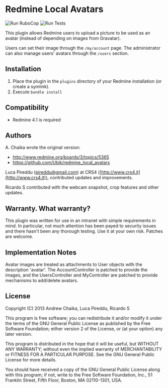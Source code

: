 Redmine Local Avatars
=====================

![Run RuboCop](https://github.com/AlphaNodes/redmine_local_avatars/workflows/Run%20RuboCop/badge.svg) ![Run Tests](https://github.com/alexandermeindl/redmine_local_avatars/workflows/Run%20Tests/badge.svg)

This plugin allows Redmine users to upload a picture to be used as an avatar
(instead of depending on images from Gravatar).

Users can set their image through the `/my/account` page.  The administrator can
also manage users' avatars through the `/users` section.

Installation
------------

1. Place the plugin in the `plugins` directory of your Redmine
installation (or create a symlink).
2. Execute `bundle install`

Compatibility
-------------

- Redmine 4.1 is required

Authors
-------

A. Chaika wrote the original version:

* http://www.redmine.org/boards/3/topics/5365
* https://github.com/Ubik/redmine_local_avatars

Luca Pireddu (<pireddu@gmail.com>) at CRS4 ([http://www.crs4.it](http://www.crs4.it)),
contributed updates and improvements.


Ricardo S contributed with the webcam snapshot, crop features and other updates.

Warranty.  What warranty?
-------------------------

This plugin was written for use in an intranet with simple requirements in mind.
In particular, not much attention has been payed to security issues and there
hasn't been any thorough testing.  Use it at your own risk.  Patches are
welcome.


Implementation Notes
--------------------

Avatar images are treated as attachments to User objects with the description
'avatar'.  The AccountController is patched to provide the images, and the
UsersController and MyController are patched to provide mechanisms to add/delete
avatars.


License
-------

Copyright (C) 2013  Andrew Chaika, Luca Pireddu, Ricardo S

This program is free software; you can redistribute it and/or modify it under
the terms of the GNU General Public License as published by the Free Software
Foundation; either version 2 of the License, or (at your option) any later
version.

This program is distributed in the hope that it will be useful, but WITHOUT ANY
WARRANTY; without even the implied warranty of MERCHANTABILITY or FITNESS FOR A
PARTICULAR PURPOSE.  See the GNU General Public License for more details.

You should have received a copy of the GNU General Public License along with
this program; if not, write to the Free Software Foundation, Inc., 51 Franklin
Street, Fifth Floor, Boston, MA  02110-1301, USA.
